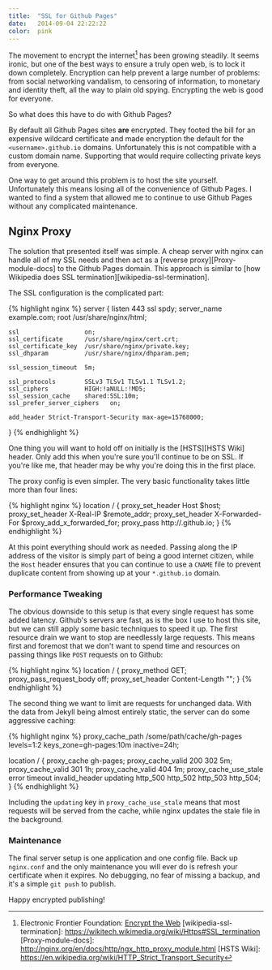 ```yaml
---
title:  "SSL for Github Pages"
date:   2014-09-04 22:22:22
color:  pink
---
```


The movement to encrypt the internet[^encrypt-the-web] has been growing steadily. It seems ironic, but one of the best ways to ensure a truly open web, is to lock it down completely. Encryption can help prevent a large number of problems: from social networking vandalism, to censoring of information, to monetary and identity theft, all the way to plain old spying. Encrypting the web is good for everyone.

So what does this have to do with Github Pages?


By default all Github Pages sites **are** encrypted. They footed the bill for an expensive wildcard certificate and made encryption the default for the `<username>.github.io` domains. Unfortunately this is not compatible with a custom domain name. Supporting that would require collecting private keys from everyone.

One way to get around this problem is to host the site yourself. Unfortunately this means losing all of the convenience of Github Pages. I wanted to find a system that allowed me to continue to use Github Pages without any complicated maintenance.

## Nginx Proxy

The solution that presented itself was simple. A cheap server with nginx can handle all of my SSL needs and then act as a [reverse proxy][Proxy-module-docs] to the Github Pages domain. This approach is similar to [how Wikipedia does SSL termination][wikipedia-ssl-termination].

The SSL configuration is the complicated part:

{% highlight nginx %}
server {
    listen       443 ssl spdy;
    server_name  example.com;
    root         /usr/share/nginx/html;

    ssl                  on;
    ssl_certificate      /usr/share/nginx/cert.crt;
    ssl_certificate_key  /usr/share/nginx/private.key;
    ssl_dhparam          /usr/share/nginx/dhparam.pem;

    ssl_session_timeout  5m;

    ssl_protocols        SSLv3 TLSv1 TLSv1.1 TLSv1.2;
    ssl_ciphers          HIGH:!aNULL:!MD5;
    ssl_session_cache    shared:SSL:10m;
    ssl_prefer_server_ciphers   on;

    add_header Strict-Transport-Security max-age=15768000;
}
{% endhighlight %}

One thing you will want to hold off on initially is the [HSTS][HSTS Wiki] header. Only add this when you're sure you'll continue to be on SSL. If you're like me, that header may be why you're doing this in the first place.

The proxy config is even simpler. The very basic functionality takes little more than four lines:

{% highlight nginx %}
location / {
    proxy_set_header        Host               $host;
    proxy_set_header        X-Real-IP          $remote_addr;
    proxy_set_header        X-Forwarded-For    $proxy_add_x_forwarded_for;
    proxy_pass              http://<username>.github.io;
}
{% endhighlight %}

At this point everything should work as needed. Passing along the IP address of the visitor is simply part of being a good internet citizen, while the `Host` header ensures that you can continue to use a `CNAME` file to prevent duplicate content from showing up at your `*.github.io` domain.

### Performance Tweaking

The obvious downside to this setup is that every single request has some added latency. Github's servers are fast, as is the box I use to host this site, but we can still apply some basic techniques to speed it up. The first resource drain we want to stop are needlessly large requests. This means first and foremost that we don't want to spend time and resources on passing things like `POST` requests on to Github:

{% highlight nginx %}
location / {
    proxy_method            GET;
    proxy_pass_request_body off;
    proxy_set_header        Content-Length     "";
}
{% endhighlight %}

The second thing we want to limit are requests for unchanged data. With the data from Jekyll being almost entirely static, the server can do some aggressive caching:

{% highlight nginx %}
proxy_cache_path /some/path/cache/gh-pages levels=1:2 keys_zone=gh-pages:10m inactive=24h;

location / {
    proxy_cache             gh-pages;
    proxy_cache_valid       200 302            5m;
    proxy_cache_valid       301                1h;
    proxy_cache_valid       404                1m;
    proxy_cache_use_stale   error timeout invalid_header updating http_500 http_502 http_503 http_504;
}
{% endhighlight %}

Including the `updating` key in `proxy_cache_use_stale` means that most requests will be served from the cache, while nginx updates the stale file in the background.

### Maintenance

The final server setup is one application and one config file. Back up `nginx.conf` and the only maintenance you will ever do is refresh your certificate when it expires. No debugging, no fear of missing a backup, and it's a simple `git push` to publish.

Happy encrypted publishing!

[^encrypt-the-web]: Electronic Frontier Foundation: [Encrypt the Web](https://www.eff.org/encrypt-the-web)
[wikipedia-ssl-termination]: https://wikitech.wikimedia.org/wiki/Https#SSL_termination
[Proxy-module-docs]: http://nginx.org/en/docs/http/ngx_http_proxy_module.html
[HSTS Wiki]: https://en.wikipedia.org/wiki/HTTP_Strict_Transport_Security